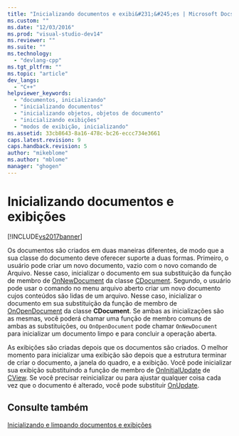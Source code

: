 ```yaml
---
title: "Inicializando documentos e exibi&#231;&#245;es | Microsoft Docs"
ms.custom: ""
ms.date: "12/03/2016"
ms.prod: "visual-studio-dev14"
ms.reviewer: ""
ms.suite: ""
ms.technology: 
  - "devlang-cpp"
ms.tgt_pltfrm: ""
ms.topic: "article"
dev_langs: 
  - "C++"
helpviewer_keywords: 
  - "documentos, inicializando"
  - "inicializando documentos"
  - "inicializando objetos, objetos de documento"
  - "inicializando exibições"
  - "modos de exibição, inicializando"
ms.assetid: 33cb8643-8a16-478c-bc26-eccc734e3661
caps.latest.revision: 9
caps.handback.revision: 5
author: "mikeblome"
ms.author: "mblome"
manager: "ghogen"
---
```

# Inicializando documentos e exibi&#231;&#245;es
[!INCLUDE[vs2017banner](../assembler/inline/includes/vs2017banner.md)]

Os documentos são criados em duas maneiras diferentes, de modo que a sua classe do documento deve oferecer suporte a duas formas.  Primeiro, o usuário pode criar um novo documento, vazio com o novo comando de Arquivo.  Nesse caso, inicializar o documento em sua substituição da função de membro de [OnNewDocument](../Topic/CDocument::OnNewDocument.md) da classe [CDocument](../Topic/CDocument%20Class.md).  Segundo, o usuário pode usar o comando no menu arquivo aberto criar um novo documento cujos conteúdos são lidas de um arquivo.  Nesse caso, inicializar o documento em sua substituição da função de membro de [OnOpenDocument](../Topic/CDocument::OnOpenDocument.md) da classe **CDocument**.  Se ambas as inicializações são as mesmas, você poderá chamar uma função de membro comuns de ambas as substituições, ou `OnOpenDocument` pode chamar `OnNewDocument` para inicializar um documento limpo e para concluir a operação aberta.  
  
 As exibições são criadas depois que os documentos são criados.  O melhor momento para inicializar uma exibição são depois que a estrutura terminar de criar o documento, a janela do quadro, e a exibição.  Você pode inicializar sua exibição substituindo a função de membro de [OnInitialUpdate](../Topic/CView::OnInitialUpdate.md) de [CView](../Topic/CView%20Class.md).  Se você precisar reinicializar ou para ajustar qualquer coisa cada vez que o documento é alterado, você pode substituir [OnUpdate](../Topic/CView::OnUpdate.md).  
  
## Consulte também  
 [Inicializando e limpando documentos e exibições](../mfc/initializing-and-cleaning-up-documents-and-views.md)